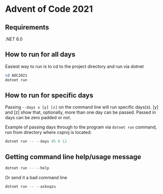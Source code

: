 # Advent of Code 2021

## Requirements

.NET 6.0

## How to run for all days

Easiest way to run is to cd to the project directory and run via dotnet

```PowerShell
cd AOC2021
dotnet run
```

## How to run for specific days

Passing `--days x [y] [z]` on the command line will run specific days(s). [y] and [z] show that, optionally, more than one day can be passed. Passed in days can be zero padded or not.

Example of passing days through to the program via `dotnet run` command, run from directory where csproj is located:

```PowerShell
dotnet run -- --days 05 6 12
```

## Getting command line help/usage message

```PowerShell
dotnet run -- --help
```

Or send it a bad command line

```PowerShell
dotnet run -- --askxqzu
```
